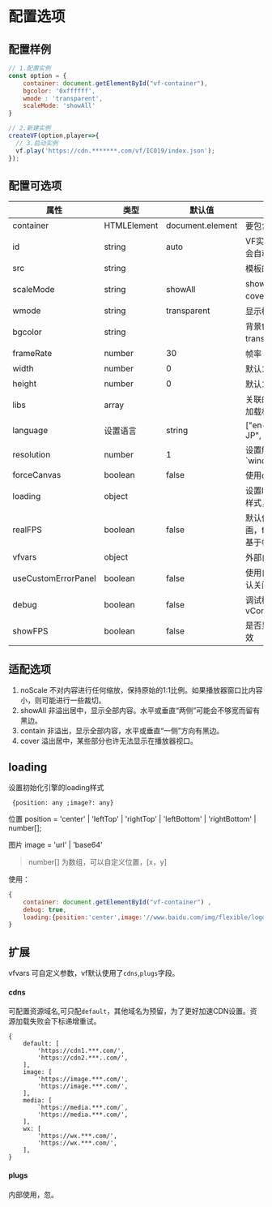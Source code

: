 # 配置选项

## 配置样例

``` js
// 1.配置实例
const option = {
    container: document.getElementById("vf-container"),
    bgcolor: '0xffffff',
    wmode : 'transparent',
    scaleMode: 'showAll'
}

// 2.新建实例
createVF(option,player=>{
  // 3.启动实例
  vf.play('https://cdn.*******.com/vf/IC019/index.json');
});

```

## 配置可选项

| 属性 | 类型 | 默认值 | 描述 |
| ------ | ------ | ------ | ------ |
| container | HTMLElement | document.element | 要包含VF的父级容器 |
| id | string | auto | VF实例的唯一标示，默认会自动生成 |
| src | string |  | 模板的数据或模板路径 |
| scaleMode | string | showAll | showAll ， noScale ， cover ， contain |
| wmode | string | transparent | 显示模式, transparent透明  |
| bgcolor | string |  | 背景色，wmode非transparent时生效 |
| frameRate | number | 30 | 帧率 |
| width | number | 0 | 默认100%撑满容器宽度 |
| height | number | 0 | 默认100%撑满容器高度 |
| libs | array |  | 关联的库，设置后会自动加载相关js文件 |
| language | 设置语言 | string |  ["en-us", "zh-cn", "ja-JP", ....] |
| resolution | number | 1 | 设置解析度，一般 `window.devicePixelRatio || 1` |
| forceCanvas | boolean | false | 使用canvas渲染 |
| loading | object |  | 设置loading的位置与图片样式，使用见下方 |
| realFPS | boolean | false | 默认使用基于时间的动画，false基于时间，true基于帧 |
| vfvars | object |  | 外部自定义参数。 |
| useCustomErrorPanel | boolean | false | 使用自定义错误面板，默认关闭 |
| debug | boolean | false | 调试模式，移动设备显示vConsole |
| showFPS | boolean | false | 是否显示FPS，web环境有效 |

## 适配选项

1. noScale 不对内容进行任何缩放，保持原始的1:1比例。如果播放器窗口比内容小，则可能进行一些裁切。
1. showAll 非溢出居中，显示全部内容。水平或垂直“两侧”可能会不够宽而留有黑边。
1. contain 非溢出，显示全部内容，水平或垂直“一侧”方向有黑边。
1. cover 溢出居中，某些部分也许无法显示在播放器视口。


## loading

设置初始化引擎的loading样式

```
 {position: any ;image?: any}
```
位置 position  = 'center' | 'leftTop' | 'rightTop' | 'leftBottom' | 'rightBottom' | number[];

图片 image = 'url' | 'base64'

> number[] 为数组，可以自定义位置，[x，y]

使用：
```js
{ 
    container: document.getElementById("vf-container") , 
    debug: true,
    loading:{position:'center',image:'//www.baidu.com/img/flexible/logo/pc/result@2.png'}
}
```

## 扩展

vfvars 可自定义参数，vf默认使用了`cdns`,`plugs`字段。

#### cdns

可配置资源域名,可只配`default`，其他域名为预留，为了更好加速CDN设置。资源加载失败会下标递增重试。

```
{
    default: [
        'https://cdn1.***.com/',
        'https://cdn2.***..com/',
    ],
    image: [
        'https://image.***.com/',
        'https://image.***.com/',
    ],
    media: [
        `https://media.***.com/`,
        'https://media.***.com/',
    ],
    wx: [
        'https://wx.***.com/',
        'https://wx.***.com/',
    ],
}
```

#### plugs

内部使用，忽。